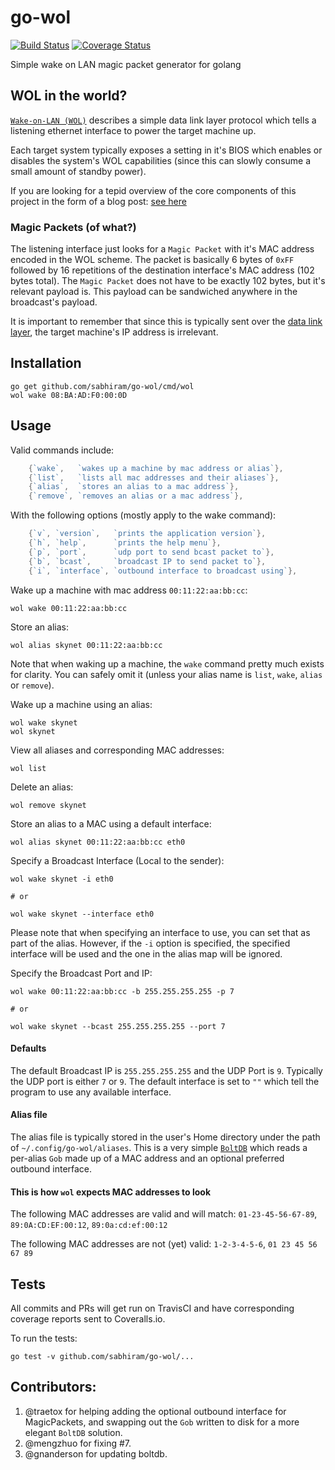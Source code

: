 # go-wol

[![Build Status](https://travis-ci.org/sabhiram/go-wol.svg?branch=master)](https://travis-ci.org/sabhiram/go-wol) [![Coverage Status](https://coveralls.io/repos/sabhiram/go-wol/badge.svg)](https://coveralls.io/r/sabhiram/go-wol)

Simple wake on LAN magic packet generator for golang

## WOL in the world?

[`Wake-on-LAN (WOL)`](http://en.wikipedia.org/wiki/Wake-on-LAN) describes a simple data link layer protocol which tells a listening ethernet interface to power the target machine up.

Each target system typically exposes a setting in it's BIOS which enables or disables the system's WOL capabilities (since this can slowly consume a small amount of standby power).

If you are looking for a tepid overview of the core components of this project in the form of a blog post: [see here](http://sabhiram.com/development/2015/02/16/sending_wol_packets_with_golang.html)

### Magic Packets (of what?)

The listening interface just looks for a `Magic Packet` with it's MAC address encoded in the WOL scheme. The packet is basically 6 bytes of `0xFF` followed by 16 repetitions of the destination interface's MAC address (102 bytes total). The `Magic Packet` does not have to be exactly 102 bytes, but it's relevant payload is. This payload can be sandwiched anywhere in the broadcast's payload.

It is important to remember that since this is typically sent over the [data link layer](http://en.wikipedia.org/wiki/Data_link_layer), the target machine's IP address is irrelevant.

## Installation

```
go get github.com/sabhiram/go-wol/cmd/wol
wol wake 08:BA:AD:F0:00:0D
```

## Usage

Valid commands include:
```go
    {`wake`,   `wakes up a machine by mac address or alias`},
    {`list`,   `lists all mac addresses and their aliases`},
    {`alias`,  `stores an alias to a mac address`},
    {`remove`, `removes an alias or a mac address`},
```

With the following options (mostly apply to the wake command):
```go
    {`v`, `version`,   `prints the application version`},
    {`h`, `help`,      `prints the help menu`},
    {`p`, `port`,      `udp port to send bcast packet to`},
    {`b`, `bcast`,     `broadcast IP to send packet to`},
    {`i`, `interface`, `outbound interface to broadcast using`},
```

Wake up a machine with mac address `00:11:22:aa:bb:cc`:

    wol wake 00:11:22:aa:bb:cc

Store an alias:

    wol alias skynet 00:11:22:aa:bb:cc

Note that when waking up a machine, the `wake` command pretty much exists for clarity. You can safely omit it (unless your alias name is `list`, `wake`, `alias` or `remove`).

Wake up a machine using an alias:

    wol wake skynet
    wol skynet

View all aliases and corresponding MAC addresses:

    wol list

Delete an alias:

    wol remove skynet

Store an alias to a MAC using a default interface:

    wol alias skynet 00:11:22:aa:bb:cc eth0

Specify a Broadcast Interface (Local to the sender):
```
wol wake skynet -i eth0

# or

wol wake skynet --interface eth0
```

Please note that when specifying an interface to use, you can set that as part of the alias. However, if the `-i` option is specified, the specified interface will be used and the one in the alias map will be ignored.

Specify the Broadcast Port and IP:
```
wol wake 00:11:22:aa:bb:cc -b 255.255.255.255 -p 7

# or

wol wake skynet --bcast 255.255.255.255 --port 7
```

#### Defaults

The default Broadcast IP is `255.255.255.255` and the UDP Port is `9`. Typically the UDP port is either `7` or `9`. The default interface is set to `""` which tell the program to use any available interface.

#### Alias file

The alias file is typically stored in the user's Home directory under the path of `~/.config/go-wol/aliases`. This is a very simple [`BoltDB`](https://github.com/boltdb/bolt) which reads a per-alias `Gob` made up of a MAC address and an optional preferred outbound interface.

#### This is how `wol` expects MAC addresses to look

The following MAC addresses are valid and will match:
`01-23-45-56-67-89`, `89:0A:CD:EF:00:12`, `89:0a:cd:ef:00:12`

The following MAC addresses are not (yet) valid:
`1-2-3-4-5-6`, `01 23 45 56 67 89`

## Tests

All commits and PRs will get run on TravisCI and have corresponding coverage reports sent to Coveralls.io.

To run the tests:

    go test -v github.com/sabhiram/go-wol/...

## Contributors:

1. @traetox for helping adding the optional outbound interface for MagicPackets, and swapping out the `Gob` written to disk for a more elegant `BoltDB` solution.
2. @mengzhuo for fixing #7.
3. @gnanderson for updating boltdb.
